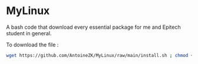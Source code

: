 # MyLinux
A bash code that download every essential package for me and Epitech student in general.

To download the file : 
```sh
wget https://github.com/AntoineZK/MyLinux/raw/main/install.sh ; chmod +x install.sh
```
